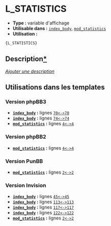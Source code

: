 # L_STATISTICS
* __Type :__ variable d'affichage
* __Utilisable dans :__ [`index_body`](../tpl/index_body.md#readme), [`mod_statistics`](../tpl/mod_statistics.md#readme)
* __Utilisation :__

```html
{L_STATISTICS}
```

## Description[*](https://fa-tvars.appspot.com/var/L_STATISTICS)
[*Ajouter une description*](https://fa-tvars.appspot.com/var/L_STATISTICS)

## Utilisations dans les templates

### Version phpBB3
* __[`index_body`](../tpl/index_body.md#readme) :__ lignes [`70`](../src/prosilver/index_body.tpl#L70)[`<->`](../src/prosilver/index_body.tpl#L70-L70)[`70`](../src/prosilver/index_body.tpl#L70)
* __[`index_body`](../tpl/index_body.md#readme) :__ lignes [`74`](../src/prosilver/index_body.tpl#L74)[`<->`](../src/prosilver/index_body.tpl#L74-L74)[`74`](../src/prosilver/index_body.tpl#L74)
* __[`mod_statistics`](../tpl/mod_statistics.md#readme) :__ lignes [`4`](../src/prosilver/mod_statistics.tpl#L4)[`<->`](../src/prosilver/mod_statistics.tpl#L4-L4)[`4`](../src/prosilver/mod_statistics.tpl#L4)

### Version phpBB2
* __[`mod_statistics`](../tpl/mod_statistics.md#readme) :__ lignes [`4`](../src/subsilver/mod_statistics.tpl#L4)[`<->`](../src/subsilver/mod_statistics.tpl#L4-L4)[`4`](../src/subsilver/mod_statistics.tpl#L4)

### Version PunBB
* __[`mod_statistics`](../tpl/mod_statistics.md#readme) :__ lignes [`2`](../src/punbb/mod_statistics.tpl#L2)[`<->`](../src/punbb/mod_statistics.tpl#L2-L2)[`2`](../src/punbb/mod_statistics.tpl#L2)

### Version Invision
* __[`index_body`](../tpl/index_body.md#readme) :__ lignes [`45`](../src/invision/index_body.tpl#L45)[`<->`](../src/invision/index_body.tpl#L45-L45)[`45`](../src/invision/index_body.tpl#L45)
* __[`index_body`](../tpl/index_body.md#readme) :__ lignes [`113`](../src/invision/index_body.tpl#L113)[`<->`](../src/invision/index_body.tpl#L113-L113)[`113`](../src/invision/index_body.tpl#L113)
* __[`index_body`](../tpl/index_body.md#readme) :__ lignes [`117`](../src/invision/index_body.tpl#L117)[`<->`](../src/invision/index_body.tpl#L117-L117)[`117`](../src/invision/index_body.tpl#L117)
* __[`index_body`](../tpl/index_body.md#readme) :__ lignes [`122`](../src/invision/index_body.tpl#L122)[`<->`](../src/invision/index_body.tpl#L122-L122)[`122`](../src/invision/index_body.tpl#L122)
* __[`mod_statistics`](../tpl/mod_statistics.md#readme) :__ lignes [`2`](../src/invision/mod_statistics.tpl#L2)[`<->`](../src/invision/mod_statistics.tpl#L2-L2)[`2`](../src/invision/mod_statistics.tpl#L2)

